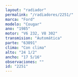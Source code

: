 ```yaml
---
layout: "radiador"
permalink: "/radiadores/2251/"
marca: "Ford"
modelo: "Cougar"
ano: "1985"
motor: "V6 232, V8 302"
transmision: "Automática"
parte: "63091"
clima: "Con clima"
alto: "24 1/2"
ancho: "17 5/16"
observaciones: ""
id: "2251"
---
```


